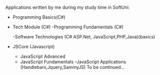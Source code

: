 Applications written by me during my study time in SoftUni:

- Programming Basics(C#)
- Tech Module (C#)
  -Programming Fundamentals (C#)
  
  -Software Technologies (C# ASP.Net, JavaScript,PHP,Java)(basics)
- JSCore (Javascript)
  - JavaScript Advanced
  - JavaScript Fundamentals
  -JavaScript Applications (Handlebars,Jquery,SammyJS)
To be continued...

